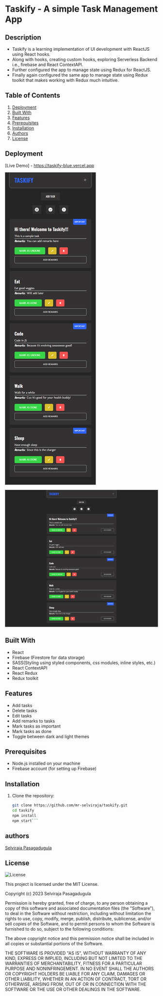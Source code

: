 # Taskify - A simple Task Management App


## Description

- Taskify is a learning implementation of UI development with ReactJS using React hooks.
- Along with hooks, creating custom hooks, exploring Serverless Backend i.e., firebase and React ContextAPI.
- Further configured the app to manage state using Redux for ReactJS.
- Finally again configured the same app to manage state using Redux toolkit that makes working with Redux much intuitive.


## Table of Contents

1. [Deployment](#deployment)
2. [Built With](#built-with)
3. [Features](#features)
4. [Prerequisites](#prerequisites)
5. [Installation](#installation)
6. [Authors](#authors) 
7. [License](#license)


## Deployment

[Live Demo] - https://taskify-blue.vercel.app

![Color Board Mobile and Tablet Preview](/public/assets/images/taskify__mobile.png)

![Color Board Desktop Preview](/public/assets/images/taskify.png)

## Built With

- React
- Firebase (Firestore for data storage)
- SASS(Styling using styled components, css modules, inline styles, etc.)
- React ContextAPI
- React Redux
- Redux toolkit


## Features

- Add tasks
- Delete tasks
- Edit tasks
- Add remarks to tasks
- Mark tasks as important
- Mark tasks as done
- Toggle between dark and light themes


## Prerequisites

- Node.js installed on your machine
- Firebase account (for setting up Firebase)


## Installation

1. Clone the repository:
   ```bash
   git clone https://github.com/mr-selviraja/taskify.git
   cd taskify
   npm install
   npm start```


## authors

[Selviraja Pasagadugula](https://github.com/mr-selviraja)

## License

![License](https://img.shields.io/badge/license-MIT%20License-blue.svg)

This project is licensed under the MIT License.

Copyright (c) 2023 Selviraja Pasagadugula

Permission is hereby granted, free of charge, to any person obtaining a copy
of this software and associated documentation files (the "Software"), to deal
in the Software without restriction, including without limitation the rights
to use, copy, modify, merge, publish, distribute, sublicense, and/or sell
copies of the Software, and to permit persons to whom the Software is
furnished to do so, subject to the following conditions:

The above copyright notice and this permission notice shall be included in all
copies or substantial portions of the Software.

THE SOFTWARE IS PROVIDED "AS IS", WITHOUT WARRANTY OF ANY KIND, EXPRESS OR
IMPLIED, INCLUDING BUT NOT LIMITED TO THE WARRANTIES OF MERCHANTABILITY,
FITNESS FOR A PARTICULAR PURPOSE AND NONINFRINGEMENT. IN NO EVENT SHALL THE
AUTHORS OR COPYRIGHT HOLDERS BE LIABLE FOR ANY CLAIM, DAMAGES OR OTHER
LIABILITY, WHETHER IN AN ACTION OF CONTRACT, TORT OR OTHERWISE, ARISING FROM,
OUT OF OR IN CONNECTION WITH THE SOFTWARE OR THE USE OR OTHER DEALINGS IN THE
SOFTWARE.
